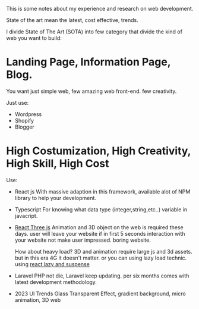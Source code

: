 This is some notes about my experience and research on web development.

State of the art mean the latest, cost effective, trends.

I divide State of The Art (SOTA) into few category that divide the kind of web you want to build:

# Landing Page, Information Page, Blog.

You want just simple web, few amazing web front-end. few creativity.

Just use:

- Wordpress
- Shopify
- Blogger

# High Costumization, High Creativity, High Skill, High Cost

Use:

- React js
  With massive adaption in this framework, available alot of NPM library to help your development.

- Typescript
  For knowing what data type (integer,string,etc..) variable in javacript.

- [React Three js](https://github.com/pmndrs/react-three-fiber)
  Animation and 3D object on the web is required these days. user will leave your website if in first 5 seconds interaction with your website not make user impressed. boring website.

  How about heavy load? 3D and animation require large js and 3d assets. but in this era 4G it doesn't matter.
  or you can using lazy load technic. using [react lazy and suspense](https://reactjs.org/docs/react-api.html#reactlazy)

- Laravel
  PHP not die, Laravel keep updating. per six months comes with latest development methodology.

- 2023 UI Trends
  Glass Transparent Effect, gradient background, micro animation, 3D web

